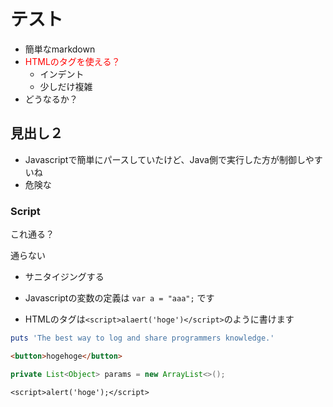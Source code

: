 # テスト
- 簡単なmarkdown
- <font color="red">HTMLのタグを使える？</font>
   - インデント
   - 少しだけ複雑
- どうなるか？

## 見出し２
- Javascriptで簡単にパースしていたけど、Java側で実行した方が制御しやすいね
- 危険な<script>タグは使える？</script>

### Script 
<script>alert('hoge');</script>
<span onblur="alert('hoge');">これ通る？</span>
<p onblur="alert('hoge');">通らない</p>

- サニタイジングする

- Javascriptの変数の定義は `var a = "aaa";` です
- HTMLのタグは`<script>alaert('hoge')</script>`のように書けます

```ruby:qiita.rb
puts 'The best way to log and share programmers knowledge.'
```

```html
<button>hogehoge</button>
```

```java
private List<Object> params = new ArrayList<>();
```

```
<script>alert('hoge');</script>
```


